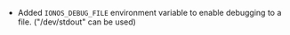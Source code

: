 * Added `IONOS_DEBUG_FILE` environment variable to enable debugging to a file. ("/dev/stdout" can be used)
